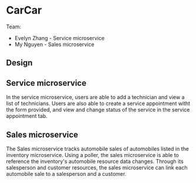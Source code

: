 # CarCar

Team:

* Evelyn Zhang - Service microservice
* My Nguyen - Sales microservice

## Design

## Service microservice

In the service microservice, users are able to add a technician and view a list of technicians. Users are also able to create a service appointment witht the form provided, and view and change status of the service in the service appointment tab.

## Sales microservice

The Sales microservice tracks automobile sales of automobiles listed in the inventory microservice. Using a poller, the sales microservice is able to reference the inventory's  automobile resource data changes. Through its salesperson and customer resources, the sales microservice can link each automobile sale to a salesperson and a customer.
